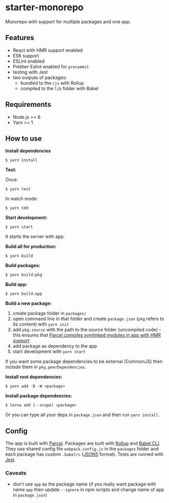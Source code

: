 # starter-monorepo

Monorepo with support for multiple packages and one app.

## Features

- React with HMR support enabled
- ES6 support
- ESLint enabled
- Prettier-Eslint enabled for `precommit`
- testing with Jest
- two outputs of packages:
  - bundled to the `cjs` with Rollup
  - compiled to the `lib` folder with Babel

## Requirements

- Node.js >= 6
- Yarn >= 1

## How to use

**Install dependencies**

```
$ yarn install
```

**Test:**

Once:

```
$ yarn test
```

In watch mode:

```
$ yarn tdd
```

**Start development:**

```
$ yarn start
```

It starts the server with app.

**Build all for production:**

```
$ yarn build
```

**Build packages:**

```
$ yarn build:pkg
```

**Build app:**

```
$ yarn build:app
```

**Build a new package:**

1.  create package folder in `packages/`
2.  open command line in that folder and create `package.json` (`pkg` refers to its content) with `yarn init`
3.  add `pkg.source` with the path to the source folder (uncompiled code) - this
    ensures that [Parcel compiles symlinked modules in app with HMR support](https://github.com/parcel-bundler/parcel/pull/1101)
4.  add package as dependency to the app
5.  start development with `yarn start`

If you want some package dependencies to be external (CommonJS) then include them in `pkg.peerDependencies`.

**Install root dependencies:**

```
$ yarn add -D -W <package>
```

**Install package dependencies:**

```
$ lerna add [--scope] <package>
```

Or you can type all your deps in `package.json` and then run `yarn install`.

## Config

The app is built with [Parcel](https://parceljs.org/).
Packages are built with [Rollup](http://rollupjs.org) and [Babel CLI](https://babeljs.io/docs/en/babel-cli).
They use shared config file `webpack.config.js` in the `packages` folder and each package has custom `.babelrc`
([JSON5](https://github.com/json5/json5) format).
Tests are runned with [Jest](https://facebook.github.io/jest/).

### Caveats

- don't use `app` as the package name (if you really want package with name `app` then update `--ignore` in npm scripts and change name of app in `package.json`)
